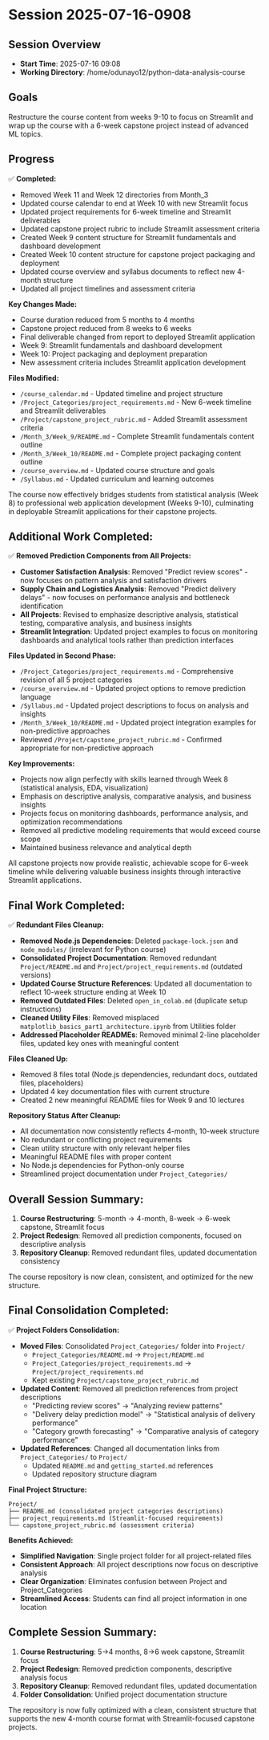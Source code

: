 # Session 2025-07-16-0908

## Session Overview
- **Start Time**: 2025-07-16 09:08
- **Working Directory**: /home/odunayo12/python-data-analysis-course

## Goals
Restructure the course content from weeks 9-10 to focus on Streamlit and wrap up the course with a 6-week capstone project instead of advanced ML topics.

## Progress
✅ **Completed:**
- Removed Week 11 and Week 12 directories from Month_3
- Updated course calendar to end at Week 10 with new Streamlit focus
- Updated project requirements for 6-week timeline and Streamlit deliverables
- Updated capstone project rubric to include Streamlit assessment criteria
- Created Week 9 content structure for Streamlit fundamentals and dashboard development
- Created Week 10 content structure for capstone project packaging and deployment
- Updated course overview and syllabus documents to reflect new 4-month structure
- Updated all project timelines and assessment criteria

**Key Changes Made:**
- Course duration reduced from 5 months to 4 months
- Capstone project reduced from 8 weeks to 6 weeks
- Final deliverable changed from report to deployed Streamlit application
- Week 9: Streamlit fundamentals and dashboard development
- Week 10: Project packaging and deployment preparation
- New assessment criteria includes Streamlit application development

**Files Modified:**
- `/course_calendar.md` - Updated timeline and project structure
- `/Project_Categories/project_requirements.md` - New 6-week timeline and Streamlit deliverables
- `/Project/capstone_project_rubric.md` - Added Streamlit assessment criteria
- `/Month_3/Week_9/README.md` - Complete Streamlit fundamentals content outline
- `/Month_3/Week_10/README.md` - Complete project packaging content outline
- `/course_overview.md` - Updated course structure and goals
- `/Syllabus.md` - Updated curriculum and learning outcomes

The course now effectively bridges students from statistical analysis (Week 8) to professional web application development (Weeks 9-10), culminating in deployable Streamlit applications for their capstone projects.

## Additional Work Completed:

✅ **Removed Prediction Components from All Projects:**
- **Customer Satisfaction Analysis**: Removed "Predict review scores" - now focuses on pattern analysis and satisfaction drivers
- **Supply Chain and Logistics Analysis**: Removed "Predict delivery delays" - now focuses on performance analysis and bottleneck identification
- **All Projects**: Revised to emphasize descriptive analysis, statistical testing, comparative analysis, and business insights
- **Streamlit Integration**: Updated project examples to focus on monitoring dashboards and analytical tools rather than prediction interfaces

**Files Updated in Second Phase:**
- `/Project_Categories/project_requirements.md` - Comprehensive revision of all 5 project categories
- `/course_overview.md` - Updated project options to remove prediction language
- `/Syllabus.md` - Updated project descriptions to focus on analysis and insights
- `/Month_3/Week_10/README.md` - Updated project integration examples for non-predictive approaches
- Reviewed `/Project/capstone_project_rubric.md` - Confirmed appropriate for non-predictive approach

**Key Improvements:**
- Projects now align perfectly with skills learned through Week 8 (statistical analysis, EDA, visualization)
- Emphasis on descriptive analysis, comparative analysis, and business insights
- Projects focus on monitoring dashboards, performance analysis, and optimization recommendations
- Removed all predictive modeling requirements that would exceed course scope
- Maintained business relevance and analytical depth

All capstone projects now provide realistic, achievable scope for 6-week timeline while delivering valuable business insights through interactive Streamlit applications.

## Final Work Completed:

✅ **Redundant Files Cleanup:**
- **Removed Node.js Dependencies**: Deleted `package-lock.json` and `node_modules/` (irrelevant for Python course)
- **Consolidated Project Documentation**: Removed redundant `Project/README.md` and `Project/project_requirements.md` (outdated versions)
- **Updated Course Structure References**: Updated all documentation to reflect 10-week structure ending at Week 10
- **Removed Outdated Files**: Deleted `open_in_colab.md` (duplicate setup instructions)
- **Cleaned Utility Files**: Removed misplaced `matplotlib_basics_part1_architecture.ipynb` from Utilities folder
- **Addressed Placeholder READMEs**: Removed minimal 2-line placeholder files, updated key ones with meaningful content

**Files Cleaned Up:**
- Removed 8 files total (Node.js dependencies, redundant docs, outdated files, placeholders)
- Updated 4 key documentation files with current structure
- Created 2 new meaningful README files for Week 9 and 10 lectures

**Repository Status After Cleanup:**
- All documentation now consistently reflects 4-month, 10-week structure
- No redundant or conflicting project requirements
- Clean utility structure with only relevant helper files
- Meaningful README files with proper content
- No Node.js dependencies for Python-only course
- Streamlined project documentation under `Project_Categories/`

## Overall Session Summary:
1. **Course Restructuring**: 5-month → 4-month, 8-week → 6-week capstone, Streamlit focus
2. **Project Redesign**: Removed all prediction components, focused on descriptive analysis
3. **Repository Cleanup**: Removed redundant files, updated documentation consistency

The course repository is now clean, consistent, and optimized for the new structure.

## Final Consolidation Completed:

✅ **Project Folders Consolidation:**
- **Moved Files**: Consolidated `Project_Categories/` folder into `Project/`
  - `Project_Categories/README.md` → `Project/README.md`
  - `Project_Categories/project_requirements.md` → `Project/project_requirements.md`
  - Kept existing `Project/capstone_project_rubric.md`
- **Updated Content**: Removed all prediction references from project descriptions
  - "Predicting review scores" → "Analyzing review patterns"
  - "Delivery delay prediction model" → "Statistical analysis of delivery performance"
  - "Category growth forecasting" → "Comparative analysis of category performance"
- **Updated References**: Changed all documentation links from `Project_Categories/` to `Project/`
  - Updated `README.md` and `getting_started.md` references
  - Updated repository structure diagram

**Final Project Structure:**
```
Project/
├── README.md (consolidated project categories descriptions)
├── project_requirements.md (Streamlit-focused requirements)
└── capstone_project_rubric.md (assessment criteria)
```

**Benefits Achieved:**
- **Simplified Navigation**: Single project folder for all project-related files
- **Consistent Approach**: All project descriptions now focus on descriptive analysis
- **Clear Organization**: Eliminates confusion between Project and Project_Categories
- **Streamlined Access**: Students can find all project information in one location

## Complete Session Summary:
1. **Course Restructuring**: 5→4 months, 8→6 week capstone, Streamlit focus
2. **Project Redesign**: Removed prediction components, descriptive analysis focus
3. **Repository Cleanup**: Removed redundant files, updated documentation
4. **Folder Consolidation**: Unified project documentation structure

The repository is now fully optimized with a clean, consistent structure that supports the new 4-month course format with Streamlit-focused capstone projects.